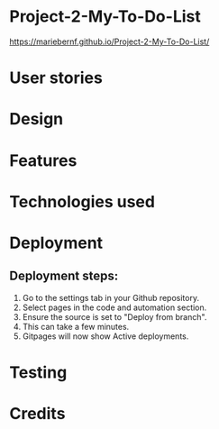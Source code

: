 ﻿# Project-2-My-To-Do-List

https://mariebernf.github.io/Project-2-My-To-Do-List/

# User stories

# Design

# Features

# Technologies used
# Deployment
## Deployment steps:
1. Go to the settings tab in your Github repository.
2. Select pages in the code and automation section.
3. Ensure the source is set to "Deploy from branch".
4. This can take a few minutes.
4. Gitpages will now show Active deployments.

# Testing

# Credits
